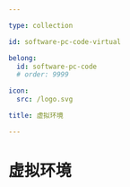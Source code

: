 ```yaml
---

type: collection

id: software-pc-code-virtual

belong:
  id: software-pc-code
  # order: 9999

icon:
  src: /logo.svg

title: 虚拟环境

---
```


# 虚拟环境

<ShowBreadcrumb />

<ShowResources />

